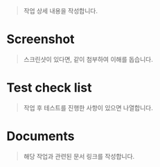 > 작업 상세 내용을 작성합니다.

# Screenshot

> 스크린샷이 있다면, 같이 첨부하여 이해를 돕습니다.


# Test check list

> 작업 후 테스트를 진행한 사항이 있으면 나열합니다.


# Documents

> 해당 작업과 관련된 문서 링크를 작성합니다. 
